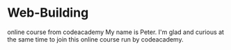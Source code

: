 # Web-Building
online course from codeacademy
My name is Peter. I'm glad and curious at the same time to join this online course run by codeacademy.
